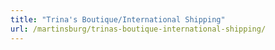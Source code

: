 ```yaml
---
title: "Trina's Boutique/International Shipping"
url: /martinsburg/trinas-boutique-international-shipping/
---
```

